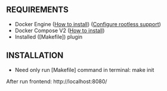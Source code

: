 REQUIREMENTS
------------
- Docker Engine ([How to install](https://docs.docker.com/engine/install/debian/#install-using-the-convenience-script))
  ([Configure rootless support](https://docs.docker.com/engine/install/linux-postinstall/#manage-docker-as-a-non-root-user))
- Docker Compose V2 ([How to install](https://docs.docker.com/compose/install/linux/#install-using-the-repository))
- Installed ([Makefile]) plugin

INSTALLATION
------------
- Need only run [Makefile] command in terminal: make init

After run frontend: http://localhost:8080/
